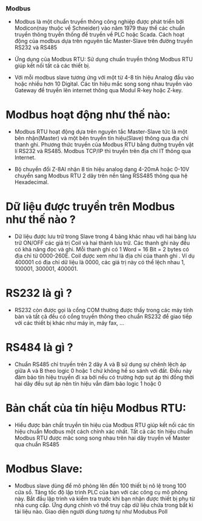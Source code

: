 ### Modbus
- Modbus là một chuẩn truyền thông công nghiệp được phát triển bởi Modicon(nay thuộc về Schneider) vào năm 1979 thay thế các chuẩn truyền thông truyền thống để truyền về PLC hoặc Scada. Cách hoạt động của modbus dựa trên nguyên tắc Master-Slave trên đường truyền RS232 và RS485

- Ứng dụng của Modbus RTU: Sử dụng chuẩn truyền thông Modbus RTU giúp kết nối tất cả các thiết bị.

- Với mỗi modbus slave tương ứng với một từ 4-8 tín hiệu Analog đầu vào hoặc nhiều hơn 10 Digital. Các tín hiệu mắc song song nhau truyền vào Gateway để truyền lên internet thông qua Modul R-key hoặc Z-key.

# Modbus hoạt động như thế nào:
- Modbus RTU hoạt động dựa trên nguyên tắc Master-Slave tức là một bên nhận(Master) và một bên truyền tín hiệu(Slave) thông qua địa chỉ thanh ghi. Phương thức truyền của Modbus RTU bằng đường truyền vật lí RS232 và RS485. Modbus TCP/IP thì truyền trên địa chỉ IT thông qua Internet.

- Bộ chuyển đổi Z-8AI nhận 8 tín hiệu analog dạng 4-20mA hoặc 0-10V chuyển sang Modbus RTU 2 dây trên nền tảng RSS485 thông qua hệ Hexadecimal.

# Dữ liệu được truyền trên Modbus như thế nào ?
- Dữ liệu được lưu trữ trong Slave trong 4 bảng khác nhau với hai bảng lưu trữ ON/OFF các giá trị Coil và hai thành lưu trữ. Các thanh ghi này đều có khả năng đọc và ghi. Mỗi thanh ghi có 1 Word = 16 Bit = 2 bytes có địa chỉ từ 0000-260E. Coil được xem như là địa chỉ của thanh ghi . Ví dụ 400001 có địa chỉ dữ liệu là 0000, các giá trị này có thể lệch nhau 1, 100001, 300001, 400001.

# RS232 là gì ?
- RS232 còn được gọi là cổng COM thường được thấy trong các máy tính bàn và tất cả đều có cổng truyền thông theo chuẩn RS232 để giao tiếp với các thiết bị khác như máy in, máy fax, ... 
# RS484 là gì ?
- Chuẩn RS485 chỉ truyền trên 2 dây A và B sử dụng sự chênh lệch áp giữa A và B theo logic 0 hoặc 1 chứ không hề so sánh với đất. Điều này đảm bảo tín hiệu truyền đi xa bởi nếu có trường hợp sụt áp thì đồng thời hai dây đều sụt áp nên tín hiệu vẫn đảm bảo logic 1 hoặc 0

# Bản chất của tín hiệu Modbus RTU:
- Hiểu được bản chất truyền tín hiệu của Modbus RTU giúp kết nối các tín hiệu chuẩn Modbus một cách chính xác nhất. Tất cả các tín hiệu chuẩn Modbus RTU được măc song song nhau trên hai dây truyền về Master qua chuẩn RS485

# Modbus Slave:
- Modbus slave dùng để mô phỏng lên đến 100 thiết bị nô lệ trong 100 cửa sổ. Tăng tốc độ lập trình PLC của bạn với các công cụ mô phỏng này. Bắt đầu lập trình và kiểm tra trước khi bạn nhận được thiết bị phụ từ nhà cung cấp. Ứng dụng chính vó thể truy cập dữ liệu chứa trong bất kì tài liệu nào. Giao diện người dùng tương tự như Modubus Poll
